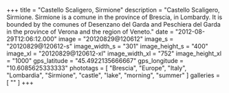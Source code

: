 +++
title = "Castello Scaligero, Sirmione"
description = "Castello Scaligero, Sirmione. Sirmione is a comune in the province of Brescia, in Lombardy. It is bounded by the comunes of Desenzano del Garda and Peschiera del Garda in the province of Verona and the region of Veneto."
date = "2012-08-29T12:06:12.000"
image = "20120829@120612"
image_s = "20120829@120612-s"
image_width_s = "301"
image_height_s = "400"
image_xl = "20120829@120612-xl"
image_width_xl = "752"
image_height_xl = "1000"
gps_latitude = "45.4922135666667"
gps_longitude = "10.6085625333333"
phototags = [ "Brescia", "Europe", "Italy", "Lombardia", "Sirmione", "castle", "lake", "morning", "summer" ]
galleries = [ "" ]
+++
